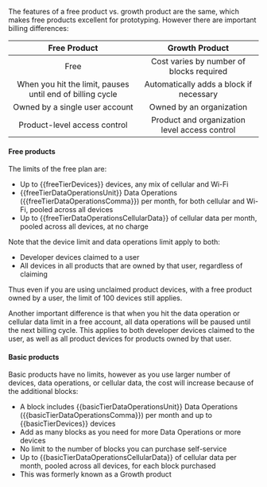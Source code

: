 The features of a free product vs. growth product are the same, which makes free products excellent for prototyping. However there are important billing differences:

| Free Product | Growth Product |
| :---: | :---: |
| Free | Cost varies by number of blocks required |
| When you hit the limit, pauses until end of billing cycle | Automatically adds a block if necessary |
| Owned by a single user account | Owned by an organization |
| Product-level access control | Product and organization level access control |

#### Free products

The limits of the free plan are:

- Up to {{freeTierDevices}} devices, any mix of cellular and Wi-Fi
- {{freeTierDataOperationsUnit}} Data Operations ({{freeTierDataOperationsComma}}) per month, for both cellular and Wi-Fi, pooled across all devices
- Up to {{freeTierDataOperationsCellularData}} of cellular data per month, pooled across all devices, at no charge

Note that the device limit and data operations limit apply to both:

- Developer devices claimed to a user
- All devices in all products that are owned by that user, regardless of claiming

Thus even if you are using unclaimed product devices, with a free product owned by a user, the limit of 100 devices still applies.

Another important difference is that when you hit the data operation or cellular data limit in a free account, all data operations will be paused until the next billing cycle. This applies to both developer devices claimed to the user, as well as all product devices for products owned by that user.

#### Basic products

Basic products have no limits, however as you use larger number of devices, data operations, or cellular data, the cost will increase because of the additional blocks:

- A block includes {{basicTierDataOperationsUnit}} Data Operations ({{basicTierDataOperationsComma}}) per month and up to {{basicTierDevices}} devices
- Add as many blocks as you need for more Data Operations or more devices
- No limit to the number of blocks you can purchase self-service
- Up to {{basicTierDataOperationsCellularData}} of cellular data per month, pooled across all devices, for each block purchased
- This was formerly known as a Growth product


